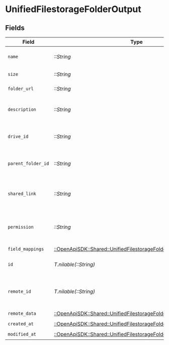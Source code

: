 # UnifiedFilestorageFolderOutput


## Fields

| Field                                                                                                                                   | Type                                                                                                                                    | Required                                                                                                                                | Description                                                                                                                             |
| --------------------------------------------------------------------------------------------------------------------------------------- | --------------------------------------------------------------------------------------------------------------------------------------- | --------------------------------------------------------------------------------------------------------------------------------------- | --------------------------------------------------------------------------------------------------------------------------------------- |
| `name`                                                                                                                                  | *::String*                                                                                                                              | :heavy_check_mark:                                                                                                                      | The name of the folder                                                                                                                  |
| `size`                                                                                                                                  | *::String*                                                                                                                              | :heavy_check_mark:                                                                                                                      | The size of the folder                                                                                                                  |
| `folder_url`                                                                                                                            | *::String*                                                                                                                              | :heavy_check_mark:                                                                                                                      | The url of the folder                                                                                                                   |
| `description`                                                                                                                           | *::String*                                                                                                                              | :heavy_check_mark:                                                                                                                      | The description of the folder                                                                                                           |
| `drive_id`                                                                                                                              | *::String*                                                                                                                              | :heavy_check_mark:                                                                                                                      | The UUID of the drive tied to the folder                                                                                                |
| `parent_folder_id`                                                                                                                      | *::String*                                                                                                                              | :heavy_check_mark:                                                                                                                      | The UUID of the parent folder                                                                                                           |
| `shared_link`                                                                                                                           | *::String*                                                                                                                              | :heavy_check_mark:                                                                                                                      | The UUID of the shared link tied to the folder                                                                                          |
| `permission`                                                                                                                            | *::String*                                                                                                                              | :heavy_check_mark:                                                                                                                      | The UUID of the permission tied to the folder                                                                                           |
| `field_mappings`                                                                                                                        | [::OpenApiSDK::Shared::UnifiedFilestorageFolderOutputFieldMappings](../../models/shared/unifiedfilestoragefolderoutputfieldmappings.md) | :heavy_check_mark:                                                                                                                      | N/A                                                                                                                                     |
| `id`                                                                                                                                    | *T.nilable(::String)*                                                                                                                   | :heavy_minus_sign:                                                                                                                      | The UUID of the folder                                                                                                                  |
| `remote_id`                                                                                                                             | *T.nilable(::String)*                                                                                                                   | :heavy_minus_sign:                                                                                                                      | The id of the folder in the context of the 3rd Party                                                                                    |
| `remote_data`                                                                                                                           | [::OpenApiSDK::Shared::UnifiedFilestorageFolderOutputRemoteData](../../models/shared/unifiedfilestoragefolderoutputremotedata.md)       | :heavy_check_mark:                                                                                                                      | N/A                                                                                                                                     |
| `created_at`                                                                                                                            | [::OpenApiSDK::Shared::UnifiedFilestorageFolderOutputCreatedAt](../../models/shared/unifiedfilestoragefolderoutputcreatedat.md)         | :heavy_check_mark:                                                                                                                      | N/A                                                                                                                                     |
| `modified_at`                                                                                                                           | [::OpenApiSDK::Shared::UnifiedFilestorageFolderOutputModifiedAt](../../models/shared/unifiedfilestoragefolderoutputmodifiedat.md)       | :heavy_check_mark:                                                                                                                      | N/A                                                                                                                                     |